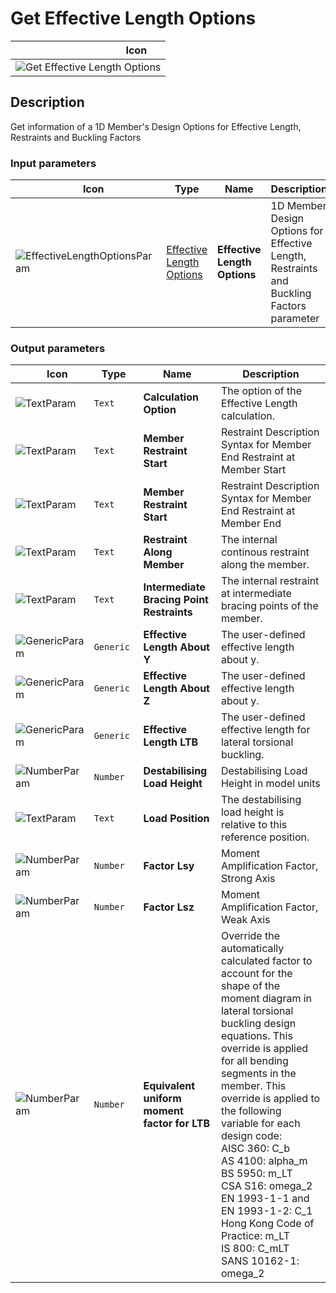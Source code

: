 # Get Effective Length Options
<!--- This file has been auto-generated, do not change it manually! Edit the generator here: https://github.com/arup-group/GSA-Grasshopper/tree/main/DocsGeneration --->

|<img width="150"/> Icon |
| ----------- |
|![Get Effective Length Options](./images/GetEffectiveLengthOptions.png) |

## Description

Get information of a 1D Member's Design Options for Effective Length, Restraints and Buckling Factors

### Input parameters

|<img width="20"/> Icon |<img width="200"/> Type |<img width="200"/> Name |<img width="1000"/> Description |
| ----------- | ----------- | ----------- | ----------- |
|![EffectiveLengthOptionsParam](./images/EffectiveLengthOptionsParam.png) |[Effective Length Options](gsagh-effective-length-options-parameter.md) |**Effective Length Options** |1D Member Design Options for Effective Length, Restraints and Buckling Factors parameter |

### Output parameters

|<img width="20"/> Icon |<img width="200"/> Type |<img width="200"/> Name |<img width="1000"/> Description |
| ----------- | ----------- | ----------- | ----------- |
|![TextParam](./images/TextParam.png) |`Text` |**Calculation Option** |The option of the Effective Length calculation. |
|![TextParam](./images/TextParam.png) |`Text` |**Member Restraint Start** |Restraint Description Syntax for Member End Restraint at Member Start |
|![TextParam](./images/TextParam.png) |`Text` |**Member Restraint Start** |Restraint Description Syntax for Member End Restraint at Member End |
|![TextParam](./images/TextParam.png) |`Text` |**Restraint Along Member** |The internal continous restraint along the member. |
|![TextParam](./images/TextParam.png) |`Text` |**Intermediate Bracing Point Restraints** |The internal restraint at intermediate bracing points of the member. |
|![GenericParam](./images/GenericParam.png) |`Generic` |**Effective Length About Y** |The user-defined effective length about y. |
|![GenericParam](./images/GenericParam.png) |`Generic` |**Effective Length About Z** |The user-defined effective length about y. |
|![GenericParam](./images/GenericParam.png) |`Generic` |**Effective Length LTB** |The user-defined effective length for lateral torsional buckling. |
|![NumberParam](./images/NumberParam.png) |`Number` |**Destabilising Load Height** |Destabilising Load Height in model units |
|![TextParam](./images/TextParam.png) |`Text` |**Load Position** |The destabilising load height is relative to this reference position. |
|![NumberParam](./images/NumberParam.png) |`Number` |**Factor Lsy** |Moment Amplification Factor, Strong Axis |
|![NumberParam](./images/NumberParam.png) |`Number` |**Factor Lsz** |Moment Amplification Factor, Weak Axis |
|![NumberParam](./images/NumberParam.png) |`Number` |**Equivalent uniform moment factor for LTB** |Override the automatically calculated factor to account for the shape of the moment diagram in lateral torsional buckling design equations. This override is applied for all bending segments in the member.  This override is applied to the following variable for each design code:<br /> AISC 360: C_b <br /> AS 4100: alpha_m <br /> BS 5950: m_LT <br /> CSA S16: omega_2 <br /> EN 1993-1-1 and EN 1993-1-2: C_1 <br /> Hong Kong Code of Practice: m_LT <br /> IS 800: C_mLT <br /> SANS 10162-1: omega_2 |
